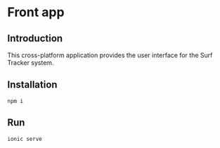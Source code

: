 # Front app

## Introduction
This cross-platform application provides the user interface for the Surf Tracker system.

## Installation
```
npm i
```

## Run 
``` 
ionic serve 
```
